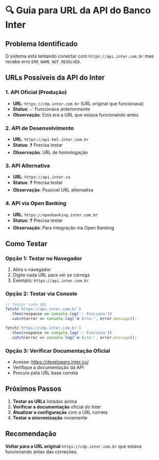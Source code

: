 # 🔍 Guia para URL da API do Banco Inter

## Problema Identificado
O sistema está tentando conectar com `https://api.inter.com.br` mas recebe erro `ERR_NAME_NOT_RESOLVED`.

## URLs Possíveis da API do Inter

### 1. **API Oficial (Produção)**
- **URL**: `https://cdp.inter.com.br` (URL original que funcionava)
- **Status**: ✅ Funcionava anteriormente
- **Observação**: Esta era a URL que estava funcionando antes

### 2. **API de Desenvolvimento**
- **URL**: `https://api-hml.inter.com.br`
- **Status**: ❓ Precisa testar
- **Observação**: URL de homologação

### 3. **API Alternativa**
- **URL**: `https://api.inter.co`
- **Status**: ❓ Precisa testar
- **Observação**: Possível URL alternativa

### 4. **API via Open Banking**
- **URL**: `https://openbanking.inter.com.br`
- **Status**: ❓ Precisa testar
- **Observação**: Para integração via Open Banking

## Como Testar

### Opção 1: Testar no Navegador
1. Abra o navegador
2. Digite cada URL para ver se carrega
3. Exemplo: `https://api.inter.com.br`

### Opção 2: Testar via Console
```javascript
// Testar cada URL
fetch('https://api.inter.com.br')
  .then(response => console.log('✅ Funciona'))
  .catch(error => console.log('❌ Erro:', error.message));

fetch('https://cdp.inter.com.br')
  .then(response => console.log('✅ Funciona'))
  .catch(error => console.log('❌ Erro:', error.message));
```

### Opção 3: Verificar Documentação Oficial
- Acesse: https://developers.inter.co/
- Verifique a documentação da API
- Procure pela URL base correta

## Próximos Passos

1. **Testar as URLs** listadas acima
2. **Verificar a documentação** oficial do Inter
3. **Atualizar a configuração** com a URL correta
4. **Testar a sincronização** novamente

## Recomendação

**Voltar para a URL original** `https://cdp.inter.com.br` que estava funcionando antes das correções.

